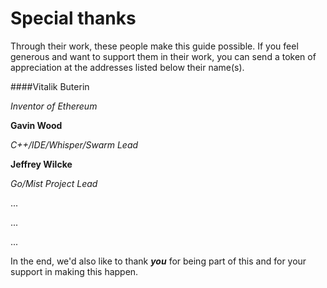 # Special thanks

Through their work, these people make this guide possible. If you feel generous and want to support them in their work, you can send a token of appreciation at the addresses listed below their name(s). 

####Vitalik Buterin

_Inventor of Ethereum_

**Gavin Wood**

_C++/IDE/Whisper/Swarm Lead_

**Jeffrey Wilcke**

_Go/Mist Project  Lead_



...

...

...

In the end, we'd also like to thank **_you_** for being part of this and for your support in making this happen. 
